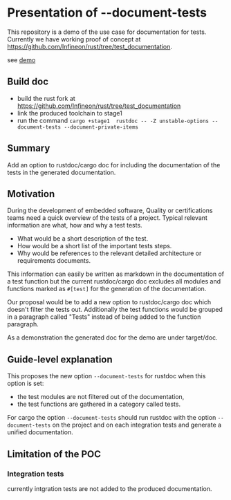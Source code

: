 # Presentation of --document-tests

This repository is a demo of the use case for documentation for tests.
Currently we have working proof of concept at https://github.com/Infineon/rust/tree/test_documentation.

see [demo](https://github.com/ifxfrancois/rust_doc_test_demo)

## Build doc

* build the rust fork at https://github.com/Infineon/rust/tree/test_documentation
* link the produced toolchain to stage1
* run the command `cargo +stage1  rustdoc -- -Z unstable-options --document-tests --document-private-items`


## Summary 

Add an option to rustdoc/cargo doc for including the documentation of the tests in the generated documentation. 

## Motivation

During the development of embedded software, Quality or certifications teams need a quick overview of the tests of a project.
Typical relevant information are what, how and why a test tests.
* What would be a short description of the test.
* How would be a short list of the important tests steps.
* Why would be references to the relevant detailed architecture or requirements documents.

This information can easily be written as markdown in the documentation of a test function but
the current rustdoc/cargo doc excludes all modules and functions marked as `#[test]` for the
generation of the documentation.

Our proposal would be to add a new option to rustdoc/cargo doc which doesn't filter the tests out.
Additionally the test functions would be grouped in a paragraph called "Tests" instead of being
added to the function paragraph.

As a demonstration the generated doc for the demo are under target/doc.

## Guide-level explanation

This proposes the new option `--document-tests` for rustdoc when this option is set:
 * the test modules are not filtered out of the documentation,
 * the test functions are gathered in a category called tests.
 
For cargo the option `--document-tests` should run rustdoc with the option `--document-tests` on the project and on each integration tests and generate a unified documentation.


## Limitation of the POC

### Integration tests

currently intgration tests are not added to the produced documentation.
